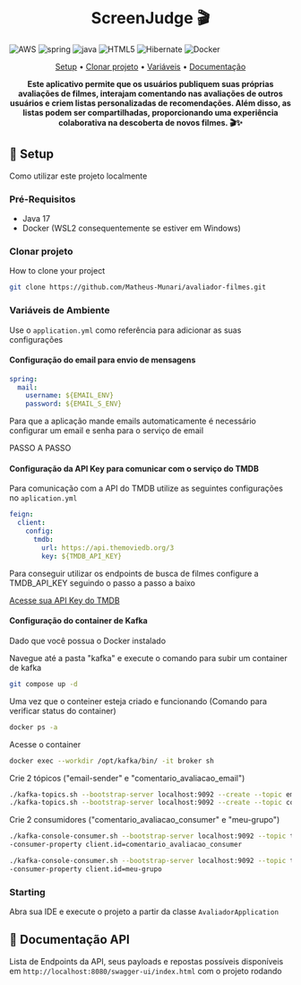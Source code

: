 
[JAVA_BADGE]:https://img.shields.io/badge/java-%23ED8B00.svg?style=for-the-badge&logo=openjdk&logoColor=white
[SPRING_BADGE]: https://img.shields.io/badge/spring-%236DB33F.svg?style=for-the-badge&logo=spring&logoColor=white
[AWS_BADGE]:https://img.shields.io/badge/AWS-%23FF9900.svg?style=for-the-badge&logo=amazon-aws&logoColor=white
[HTML5]: https://img.shields.io/badge/html5-%23E34F26.svg?style=for-the-badge&logo=html5&logoColor=white
[Hibernate]:https://img.shields.io/badge/Hibernate-59666C?style=for-the-badge&logo=Hibernate&logoColor=white
[Docker]:https://img.shields.io/badge/docker-%230db7ed.svg?style=for-the-badge&logo=docker&logoColor=white


<h1 align="center" style="font-weight: bold;">ScreenJudge 🎬</h1>

![AWS][AWS_BADGE]
![spring][SPRING_BADGE]
![java][JAVA_BADGE]
![HTML5][HTML5]
![Hibernate]
![Docker]


<p align="center">
 <a href="#setup">Setup</a> • 
  <a href="#clonar">Clonar projeto</a> •
 <a href="#variaveis">Variáveis</a> •
 <a href="#doc">Documentação</a>
</p>

<p align="center">
  <b>Este aplicativo permite que os usuários publiquem suas próprias avaliações de filmes, interajam comentando nas avaliações de outros usuários e criem listas personalizadas de recomendações. Além disso, as listas podem ser compartilhadas, proporcionando uma experiência colaborativa na descoberta de novos filmes. 🎬✨</b>
</p>

<h2 id="setup">🚀 Setup</h2>

Como utilizar este projeto localmente

<h3>Pré-Requisitos</h3>

- Java 17
- Docker (WSL2 consequentemente se estiver em Windows)

<h3 id="clonar">Clonar projeto</h3>

How to clone your project

```bash
git clone https://github.com/Matheus-Munari/avaliador-filmes.git
```

<h3 id="variaveis"> Variáveis de Ambiente</h3>


Use o `application.yml` como referência para adicionar as suas configurações 

<h4>Configuração do email para envio de mensagens</h4>

```yaml
spring:
  mail:
    username: ${EMAIL_ENV}
    password: ${EMAIL_S_ENV}
```

Para que a aplicação mande emails automaticamente é necessário configurar um email e senha para o serviço de email

PASSO A PASSO

<h4>Configuração da API Key para comunicar com o serviço do TMDB</h4>

Para comunicação com a API do TMDB utilize as seguintes configurações no `aplication.yml`

```yml
feign:
  client:
    config:
      tmdb:
        url: https://api.themoviedb.org/3
        key: ${TMDB_API_KEY}
```

Para conseguir utilizar os endpoints de busca de filmes configure a TMDB_API_KEY seguindo o passo a passo a baixo

<a href="https://scribehow.com/shared/Creating_An_Account_On_The_Movie_Database_TMDB__3BoDCb22QMCV4ax1vvLqfA">Acesse sua API Key do TMDB</a>

<h4>Configuração do container de Kafka</h4>

Dado que você possua o Docker instalado

Navegue até a pasta "kafka" e execute o comando para subir um container de kafka

```bash
git compose up -d
```

Uma vez que o conteiner esteja criado e funcionando (Comando para verificar status do container)

```bash
docker ps -a
```

Acesse o container

```bash
docker exec --workdir /opt/kafka/bin/ -it broker sh
```

Crie 2 tópicos ("email-sender" e "comentario_avaliacao_email")

```bash
./kafka-topics.sh --bootstrap-server localhost:9092 --create --topic email-sender
./kafka-topics.sh --bootstrap-server localhost:9092 --create --topic comentario_avaliacao_email
```

Crie 2 consumidores ("comentario_avaliacao_consumer" e "meu-grupo")

```bash
./kafka-console-consumer.sh --bootstrap-server localhost:9092 --topic teste-topico --group comentario_avaliacao_consumer -
-consumer-property client.id=comentario_avaliacao_consumer

./kafka-console-consumer.sh --bootstrap-server localhost:9092 --topic teste-topico --group meu-grupo -
-consumer-property client.id=meu-grupo
```

<h3>Starting</h3>

Abra sua IDE e execute o projeto a partir da classe `AvaliadorApplication`


<h2 id="doc">📍 Documentação API</h2>

Lista de Endpoints da API, seus payloads e repostas possíveis disponíveis em `http://localhost:8080/swagger-ui/index.html` com o projeto rodando



